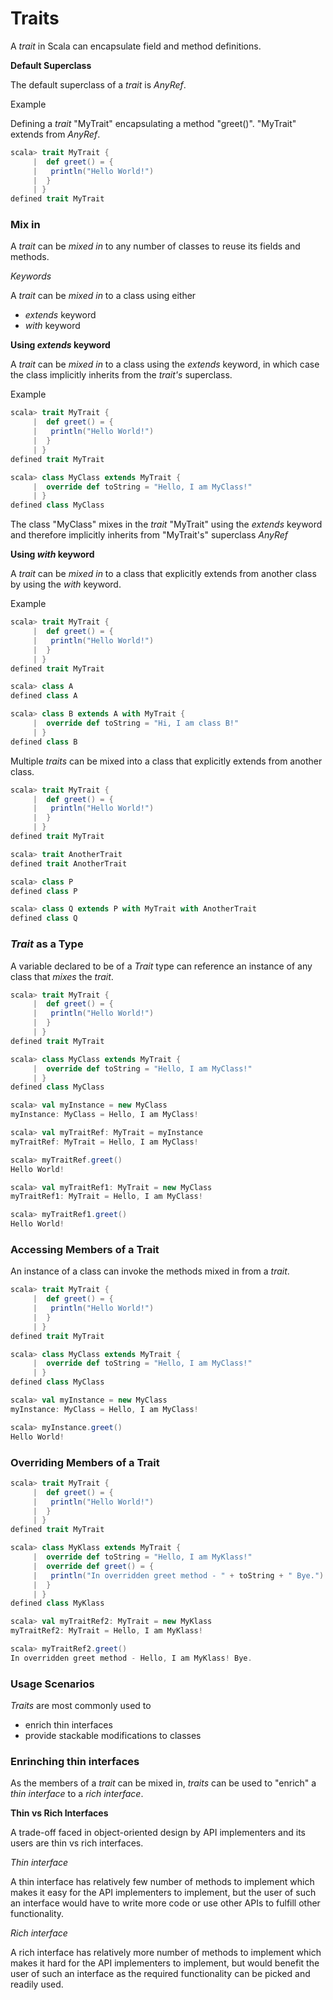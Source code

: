 # Traits

A *trait* in Scala can encapsulate field and method definitions. 

**Default Superclass**

The default superclass of a *trait* is *AnyRef*.

Example

Defining a *trait* "MyTrait" encapsulating a method "greet()". "MyTrait" extends from *AnyRef*.

```scala
scala> trait MyTrait {
     |  def greet() = {
     |   println("Hello World!")
     |  }
     | }
defined trait MyTrait
```

### Mix in

A *trait* can be *mixed in* to any number of classes to reuse its fields and methods. 

*Keywords*

A *trait* can be *mixed in* to a class using either

* *extends* keyword
* *with* keyword

**Using *extends* keyword**

A *trait* can be *mixed in* to a class using the *extends* keyword, in which case the class implicitly inherits from the *trait's* superclass.

Example

```scala
scala> trait MyTrait {
     |  def greet() = {
     |   println("Hello World!")
     |  }
     | }
defined trait MyTrait

scala> class MyClass extends MyTrait {
     |  override def toString = "Hello, I am MyClass!"
     | }
defined class MyClass
```

The class "MyClass" mixes in the *trait* "MyTrait" using the *extends* keyword and therefore implicitly inherits from "MyTrait's" superclass *AnyRef*

**Using *with* keyword**

A *trait* can be *mixed in* to a class that explicitly extends from another class by using the *with* keyword.

Example

```scala
scala> trait MyTrait {
     |  def greet() = {
     |   println("Hello World!")
     |  }
     | }
defined trait MyTrait

scala> class A
defined class A

scala> class B extends A with MyTrait {
     |  override def toString = "Hi, I am class B!"
     | }
defined class B
```

Multiple *traits* can be mixed into a class that explicitly extends from another class.

```scala
scala> trait MyTrait {
     |  def greet() = {
     |   println("Hello World!")
     |  }
     | }
defined trait MyTrait

scala> trait AnotherTrait
defined trait AnotherTrait

scala> class P
defined class P

scala> class Q extends P with MyTrait with AnotherTrait
defined class Q
```

### *Trait* as a Type

A variable declared to be of a *Trait* type can reference an instance of any class that *mixes* the *trait*.

```scala
scala> trait MyTrait {
     |  def greet() = {
     |   println("Hello World!")
     |  }
     | }
defined trait MyTrait

scala> class MyClass extends MyTrait {
     |  override def toString = "Hello, I am MyClass!"
     | }
defined class MyClass

scala> val myInstance = new MyClass
myInstance: MyClass = Hello, I am MyClass!

scala> val myTraitRef: MyTrait = myInstance
myTraitRef: MyTrait = Hello, I am MyClass!

scala> myTraitRef.greet()
Hello World!

scala> val myTraitRef1: MyTrait = new MyClass
myTraitRef1: MyTrait = Hello, I am MyClass!

scala> myTraitRef1.greet()
Hello World!
```

### Accessing Members of a Trait

An instance of a class can invoke the methods mixed in from a *trait*.

```scala
scala> trait MyTrait {
     |  def greet() = {
     |   println("Hello World!")
     |  }
     | }
defined trait MyTrait

scala> class MyClass extends MyTrait {
     |  override def toString = "Hello, I am MyClass!"
     | }
defined class MyClass

scala> val myInstance = new MyClass
myInstance: MyClass = Hello, I am MyClass!

scala> myInstance.greet()
Hello World!
```

### Overriding Members of a Trait

```scala
scala> trait MyTrait {
     |  def greet() = {
     |   println("Hello World!")
     |  }
     | }
defined trait MyTrait

scala> class MyKlass extends MyTrait {
     |  override def toString = "Hello, I am MyKlass!"
     |  override def greet() = {
     |   println("In overridden greet method - " + toString + " Bye.")
     |  }
     | }
defined class MyKlass

scala> val myTraitRef2: MyTrait = new MyKlass
myTraitRef2: MyTrait = Hello, I am MyKlass!

scala> myTraitRef2.greet()
In overridden greet method - Hello, I am MyKlass! Bye.     
```

### Usage Scenarios

*Traits* are most commonly used to

* enrich thin interfaces
* provide stackable modifications to classes

### Enrinching thin interfaces

As the members of a *trait* can be mixed in, *traits* can be used to "enrich" a *thin interface* to a *rich interface*.

**Thin vs Rich Interfaces**

A trade-off faced in object-oriented design by API implementers and its users are thin vs rich interfaces. 

*Thin interface*

A thin interface has relatively few number of methods to implement which makes it easy for the API implementers to implement, 
but the user of such an interface would have to write more code or use other APIs to fulfill other functionality.

*Rich interface*

A rich interface has relatively more number of methods to implement which makes it hard for the API implementers to implement, 
but would benefit the user of such an interface as the required functionality can be picked and readily used. 












